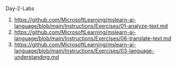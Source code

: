 Day-2-Labs
1. https://github.com/MicrosoftLearning/mslearn-ai-language/blob/main/Instructions/Exercises/01-analyze-text.md
2. https://github.com/MicrosoftLearning/mslearn-ai-language/blob/main/Instructions/Exercises/06-translate-text.md
3. https://github.com/MicrosoftLearning/mslearn-ai-language/blob/main/Instructions/Exercises/03-language-understanding.md
